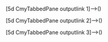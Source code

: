 [5d CmyTabbedPane outputlink 1]-->()

[5d CmyTabbedPane outputlink 2]-->()

[5d CmyTabbedPane outputlink 3]-->()
